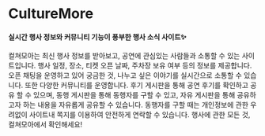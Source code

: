 # CultureMore
#### 실시간 행사 정보와 커뮤니티 기능이 풍부한 행사 소식 사이트✨

컬쳐모아는 최신 행사 정보를 받아보고, 공연에 관심있는 사람들과 소통할 수 있는 사이트입니다.
행사 일정, 장소, 티켓 오픈 날짜, 주차장 보유 여부 등의 정보를 제공합니다. 오픈 채팅을 운영하고 있어 
궁금한 것, 나누고 싶은 이야기를 실시간으로 소통할 수 있습니다. 또한 다양한 커뮤니티를 운영합니다.
후기 게시판을 통해 공연 후기를 확인하고 공유 할 수 있으며, 동행 게시판을 통해 동행자를 구할 수 있고, 
자유 게시판을 통해 공유하고자 하는 내용을 자유롭게 공유할 수 있습니다. 동행자를 구할 때는 개인정보에 
관한 우려없이 사이트내 쪽지를 이용하여 안전하게 연락할 수 있습니다.
행사에 관한 모든 것, 컬쳐모아에서 확인해세요!
